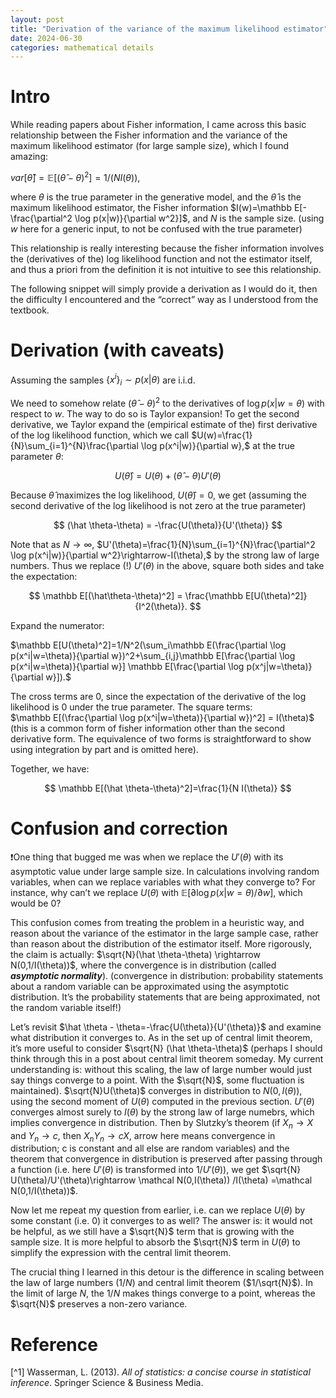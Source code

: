 ```yaml
---
layout: post
title: "Derivation of the variance of the maximum likelihood estimator"
date: 2024-06-30
categories: mathematical details
---
```


# Intro

While reading papers about Fisher information, I came across this basic relationship between the Fisher information and the variance of the maximum likelihood estimator (for large sample size), which I found amazing:

$var[\hat\theta]=\mathbb E[(\hat\theta-\theta)^2]=1/(NI(\theta)),$

where $\theta$ is the true parameter in the generative model, and the $\hat \theta$ is the maximum likelihood estimator, the Fisher information $I(w)=\mathbb E[-\frac{\partial^2 \log p(x|w)}{\partial w^2}]$, and $N$ is the sample size. (using $w$ here for a generic input, to not be confused with the true parameter)

This relationship is really interesting because the fisher information involves the (derivatives of the) log likelihood function and not the estimator itself, and thus a priori from the definition it is not intuitive to see this relationship.  

The following snippet will simply provide a derivation as I would do it, then the difficulty I encountered and the “correct” way as I understood from the textbook.  

# Derivation (with caveats)

Assuming the samples $\{x^i\}_i\sim p(x|\theta)$ are i.i.d. 

We need to somehow relate $(\hat \theta-\theta)^2$ to the derivatives of $\log p(x|w=\theta)$ with respect to $w$. The way to do so is Taylor expansion! To get the second derivative, we Taylor expand the (empirical estimate of the) first derivative of the log likelihood function, which we call $U(w)=\frac{1}{N}\sum_{i=1}^{N}\frac{\partial \log p(x^i|w)}{\partial w},$ at the true parameter $\theta$:

$$
U(\hat\theta)=U(\theta)+(\hat \theta-\theta)U'(\theta)
$$

Because $\hat \theta$ maximizes the log likelihood, $U(\hat \theta)=0$, we get (assuming the second derivative of the log likelihood is not zero at the true parameter)

$$
(\hat \theta-\theta) = -\frac{U(\theta)}{U'(\theta)}
$$

Note that as $N\rightarrow \infty$, $U'(\theta)=\frac{1}{N}\sum_{i=1}^{N}\frac{\partial^2 \log p(x^i|w)}{\partial w^2}\rightarrow-I(\theta),$  by the strong law of large numbers. Thus we replace (!) $U'(\theta)$ in the above, square both sides and take the expectation:

$$
\mathbb E[(\hat\theta-\theta)^2] = \frac{\mathbb E[U(\theta)^2]}{I^2(\theta)}.
$$

Expand the numerator:

$\mathbb E[U(\theta)^2]=1/N^2(\sum_i\mathbb E(\frac{\partial \log p(x^i|w=\theta)}{\partial w})^2+\sum_{i,j}\mathbb E[\frac{\partial \log p(x^i|w=\theta)}{\partial w}] \mathbb E[\frac{\partial \log p(x^j|w=\theta)}{\partial w}]).$

The cross terms are 0, since the expectation of the derivative of the log likelihood is 0 under the true parameter. The square terms:  
$\mathbb E[(\frac{\partial \log p(x^i|w=\theta)}{\partial w})^2] = I(\theta)$ (this is a common form of fisher information other than the second derivative form. The equivalence of two forms is straightforward to show using integration by part and is omitted here). 

Together, we have:

$$
\mathbb E[(\hat \theta-\theta)^2]=\frac{1}{N I(\theta)}
$$

# Confusion and correction

❗One thing that bugged me was when we replace the $U'(\theta)$ with its asymptotic value under large sample size. In calculations involving random variables, when can we replace variables with what they converge to? For instance, why can’t we replace $U(\theta)$ with $\mathbb E[\partial \log p(x|w=\theta)/\partial w],$ which would be 0? 

This confusion comes from treating the problem in a heuristic way, and reason about the variance of the estimator in the large sample case, rather than reason about the distribution of the estimator itself. More rigorously, the claim is actually: $\sqrt{N}(\hat \theta-\theta) \rightarrow N(0,1/I(\theta))$, where the convergence is in distribution (called ***asymptotic normality***). (convergence in distribution: probability statements about a random variable can be approximated using the asymptotic distribution. It’s the probability statements that are being approximated, not the random variable itself!)

Let’s revisit $\hat \theta - \theta=-\frac{U(\theta)}{U'(\theta)}$ and examine what distribution it converges to. As in the set up of central limit theorem, it’s more useful to consider $\sqrt{N} (\hat \theta-\theta)$ (perhaps I should think through this in a post about central limit theorem someday. My current understanding is: without this scaling, the law of large number would just say things converge to a point. With the $\sqrt{N}$, some fluctuation is maintained). $\sqrt{N}U(\theta)$ converges in distribution to $N(0,I(\theta))$, using the second moment of $U(\theta)$ computed in the previous section. $U'(\theta)$ converges almost surely to $I(\theta)$ by the strong law of large numebrs, which implies convergence in distribution. Then by Slutzky’s theorem (if $X_n\rightarrow X$ and $Y_n\rightarrow c$, then $X_nY_n\rightarrow cX$, arrow here means convergence in distribution; c is constant and all else are random variables) and the theorem that convergence in distribution is preserved after passing through a function (i.e. here $U'(\theta)$ is transformed into $1/U'(\theta)$), we get $\sqrt{N} U(\theta)/U'(\theta)\rightarrow \mathcal N(0,I(\theta)) /I(\theta) =\mathcal N(0,1/I(\theta))$.

Now let me repeat my question from earlier, i.e. can we replace $U(\theta)$ by some constant (i.e. 0) it converges to as well? The answer is: it would not be helpful, as we still have a $\sqrt{N}$ term that is growing with the sample size. It is more helpful to absorb the $\sqrt{N}$ term in $U(\theta)$ to simplify the expression with the central limit theorem. 

The crucial thing I learned in this detour is the difference in scaling between the law of large numbers ($1/N$) and central limit theorem ($1/\sqrt{N}$). In the limit of large $N$, the $1/N$ makes things converge to a point, whereas the $\sqrt{N}$ preserves a non-zero variance.

# Reference

[^1] Wasserman, L. (2013). *All of statistics: a concise course in statistical inference*. Springer Science & Business Media.
